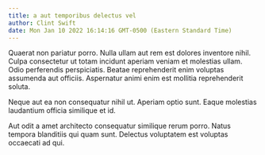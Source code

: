 ```yaml
---
title: a aut temporibus delectus vel
author: Clint Swift
date: Mon Jan 10 2022 16:14:16 GMT-0500 (Eastern Standard Time)
---
```

Quaerat non pariatur porro. Nulla ullam aut rem est dolores inventore nihil. Culpa consectetur ut totam incidunt aperiam veniam et molestias ullam. Odio perferendis perspiciatis. Beatae reprehenderit enim voluptas assumenda aut officiis. Aspernatur animi enim est mollitia reprehenderit soluta.

 Neque aut ea non consequatur nihil ut. Aperiam optio sunt. Eaque molestias laudantium officia similique et id.

 Aut odit a amet architecto consequatur similique rerum porro. Natus tempora blanditiis qui quam sunt. Delectus voluptatem est voluptas occaecati ad qui.